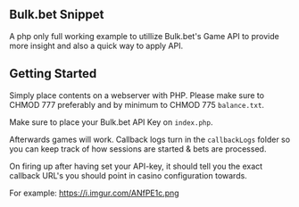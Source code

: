 ## Bulk.bet Snippet
A php only full working example to utillize Bulk.bet's Game API to provide more insight and also a quick way to apply API.

## Getting Started

Simply place contents on a webserver with PHP. Please make sure to CHMOD 777 preferably and by minimum to CHMOD 775 `balance.txt`.

Make sure to place your Bulk.bet API Key on `index.php`.

Afterwards games will work. Callback logs turn in the `callbackLogs` folder so you can keep track of how sessions are started & bets are processed.

On firing up after having set your API-key, it should tell you the exact callback URL's you should point in casino configuration towards.

For example:  https://i.imgur.com/ANfPE1c.png
